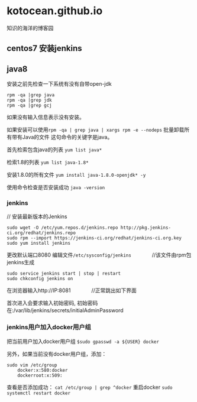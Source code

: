 # kotocean.github.io
知识的海洋的博客园

## centos7 安装jenkins

## java8
安装之前先检查一下系统有没有自带open-jdk
```
rpm -qa |grep java
rpm -qa |grep jdk
rpm -qa |grep gcj
```

如果没有输入信息表示没有安装。

如果安装可以使用`rpm -qa | grep java | xargs rpm -e --nodeps` 批量卸载所有带有Java的文件  这句命令的关键字是java。

首先检索包含java的列表
`yum list java* `

检索1.8的列表
`yum list java-1.8*`

安装1.8.0的所有文件
`yum install java-1.8.0-openjdk* -y`

使用命令检查是否安装成功
`java -version`

### jenkins
// 安装最新版本的Jenkins
```
sudo wget -O /etc/yum.repos.d/jenkins.repo http://pkg.jenkins-ci.org/redhat/jenkins.repo
sudo rpm --import https://jenkins-ci.org/redhat/jenkins-ci.org.key
sudo yum install jenkins
```

更改默认端口8080
编辑文件`/etc/sysconfig/jenkins`　　　　//该文件由rpm包jenkins生成
```
sudo service jenkins start | stop | restart
sudo chkconfig jenkins on
```

在浏览器输入http://IP:8081　　　　//正常跳出如下界面

首次进入会要求输入初始密码, 
初始密码在:/var/lib/jenkins/secrets/initialAdminPassword

### jenkins用户加入docker用户组
把当前用户加入docker用户组
`$sudo gpasswd -a ${USER} docker`

另外，如果当前没有docker用户组，添加：
```
sudo vim /etc/group
    docker:x:580:docker
    dockerroot:x:509:
```
查看是否添加成功：
`cat /etc/group | grep ^docker`
重启docker
`sudo systemctl restart docker`

